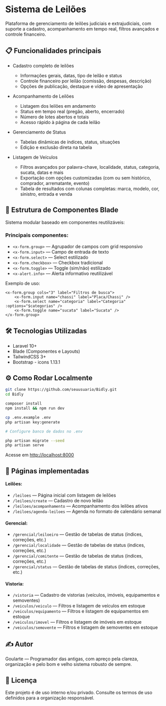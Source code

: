 
# Sistema de Leilões

Plataforma de gerenciamento de leilões judiciais e extrajudiciais, com suporte a cadastro, acompanhamento em tempo real, filtros avançados e controle financeiro.

## 📋 Funcionalidades principais

- Cadastro completo de leilões
    - Informações gerais, datas, tipo de leilão e status
    - Controle financeiro por leilão (comissão, despesas, descrição)
    - Opções de publicação, destaque e vídeo de apresentação

- Acompanhamento de Leilões
    - Listagem dos leilões em andamento
    - Status em tempo real (pregão, aberto, encerrado)
    - Número de lotes abertos e totais
    - Acesso rápido à página de cada leilão

- Gerenciamento de Status
    - Tabelas dinâmicas de índices, status, situações
    - Edição e exclusão direta na tabela

- Listagem de Veículos
    - Filtros avançados por palavra-chave, localidade, status, categoria, sucata, datas e mais
    - Exportação com opções customizadas (com ou sem histórico, comprador, arrematante, evento)
    - Tabela de resultados com colunas completas: marca, modelo, cor, sinistro, entrada e venda

## 🧱 Estrutura de Componentes Blade

Sistema modular baseado em componentes reutilizáveis:

### Principais componentes:

- `<x-form.group>` — Agrupador de campos com grid responsivo
- `<x-form.input>` — Campo de entrada de texto
- `<x-form.select>` — Select estilizado
- `<x-form.checkbox>` — Checkbox tradicional
- `<x-form.toggle>` — Toggle (sim/não) estilizado
- `<x-alert.info>` — Alerta informativo reutilizável

Exemplo de uso:

```blade
<x-form.group cols="3" label="Filtros de busca">
    <x-form.input name="chassi" label="Placa/Chassi" />
    <x-form.select name="categoria" label="Categoria" :options="$categorias" />
    <x-form.toggle name="sucata" label="Sucata" />
</x-form.group>
```

## 🛠️ Tecnologias Utilizadas

- Laravel 10+
- Blade (Componentes e Layouts)
- TailwindCSS 3+
- Bootstrap - icons 1.13.1

## ⚙️ Como Rodar Localmente

```bash
git clone https://github.com/seuusuario/Bidly.git
cd Bidly

composer install
npm install && npm run dev

cp .env.example .env
php artisan key:generate

# Configure banco de dados no .env

php artisan migrate --seed
php artisan serve
```

Acesse em [http://localhost:8000](http://localhost:8000)

## 🧩 Páginas implementadas

#### Leilões:
- `/leiloes` — Página inicial com listagem de leilões
- `/leiloes/create` — Cadastro de novo leilão
- `/leiloes/acompanhamento` — Acompanhamento dos leilões ativos
- `/leiloes/agenda-leiloes` — Agenda no formato de calendário semanal
#### Gerencial:
- `/gerencial/leiloeiro` — Gestão de tabelas de status (índices, correções, etc.)
- `/gerencial/localidade` — Gestão de tabelas de status (índices, correções, etc.)
- `/gerencial/comitente` — Gestão de tabelas de status (índices, correções, etc.)
- `/gerencial/status` — Gestão de tabelas de status (índices, correções, etc.)
#### Vistoria:
- `/vistoria` — Cadastro de vistorias (veículos, imóveis, equipamentos e semoventes)
- `/veiculos/veiculo` — Filtros e listagem de veículos em estoque
- `/veiculos/equipamento` — Filtros e listagem de equipamentos em estoque
- `/veiculos/imovel` — Filtros e listagem de imóveis em estoque
- `/veiculos/semovente` — Filtros e listagem de semoventes em estoque

## ✍️ Autor

Goularte — Programador das antigas, com apreço pela clareza, organização e pelo bom e velho sistema robusto de sempre.

## 📜 Licença

Este projeto é de uso interno e/ou privado. Consulte os termos de uso definidos para a organização responsável.

